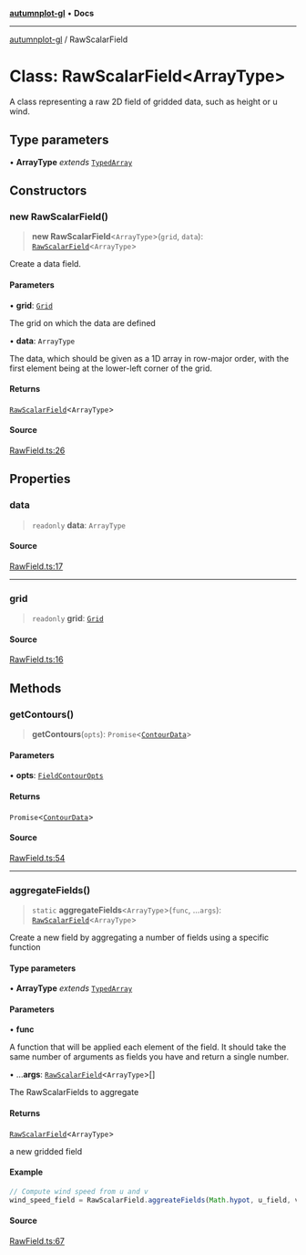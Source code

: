 [**autumnplot-gl**](../index.md) • **Docs**

***

[autumnplot-gl](../globals.md) / RawScalarField

# Class: RawScalarField\<ArrayType\>

A class representing a raw 2D field of gridded data, such as height or u wind.

## Type parameters

• **ArrayType** *extends* [`TypedArray`](../type-aliases/TypedArray.md)

## Constructors

### new RawScalarField()

> **new RawScalarField**\<`ArrayType`\>(`grid`, `data`): [`RawScalarField`](RawScalarField.md)\<`ArrayType`\>

Create a data field.

#### Parameters

• **grid**: [`Grid`](Grid.md)

The grid on which the data are defined

• **data**: `ArrayType`

The data, which should be given as a 1D array in row-major order, with the first element being at the lower-left corner of the grid.

#### Returns

[`RawScalarField`](RawScalarField.md)\<`ArrayType`\>

#### Source

[RawField.ts:26](https://github.com/tsupinie/autumnplot-gl/blob/f3c7a419dbb9b291dc2fc3e12d17fe6bae8ddba4/src/RawField.ts#L26)

## Properties

### data

> `readonly` **data**: `ArrayType`

#### Source

[RawField.ts:17](https://github.com/tsupinie/autumnplot-gl/blob/f3c7a419dbb9b291dc2fc3e12d17fe6bae8ddba4/src/RawField.ts#L17)

***

### grid

> `readonly` **grid**: [`Grid`](Grid.md)

#### Source

[RawField.ts:16](https://github.com/tsupinie/autumnplot-gl/blob/f3c7a419dbb9b291dc2fc3e12d17fe6bae8ddba4/src/RawField.ts#L16)

## Methods

### getContours()

> **getContours**(`opts`): `Promise`\<[`ContourData`](../type-aliases/ContourData.md)\>

#### Parameters

• **opts**: [`FieldContourOpts`](../interfaces/FieldContourOpts.md)

#### Returns

`Promise`\<[`ContourData`](../type-aliases/ContourData.md)\>

#### Source

[RawField.ts:54](https://github.com/tsupinie/autumnplot-gl/blob/f3c7a419dbb9b291dc2fc3e12d17fe6bae8ddba4/src/RawField.ts#L54)

***

### aggregateFields()

> `static` **aggregateFields**\<`ArrayType`\>(`func`, ...`args`): [`RawScalarField`](RawScalarField.md)\<`ArrayType`\>

Create a new field by aggregating a number of fields using a specific function

#### Type parameters

• **ArrayType** *extends* [`TypedArray`](../type-aliases/TypedArray.md)

#### Parameters

• **func**

A function that will be applied each element of the field. It should take the same number of arguments as fields you have and return a single number.

• ...**args**: [`RawScalarField`](RawScalarField.md)\<`ArrayType`\>[]

The RawScalarFields to aggregate

#### Returns

[`RawScalarField`](RawScalarField.md)\<`ArrayType`\>

a new gridded field

#### Example

```ts
// Compute wind speed from u and v
wind_speed_field = RawScalarField.aggreateFields(Math.hypot, u_field, v_field);
```

#### Source

[RawField.ts:67](https://github.com/tsupinie/autumnplot-gl/blob/f3c7a419dbb9b291dc2fc3e12d17fe6bae8ddba4/src/RawField.ts#L67)
